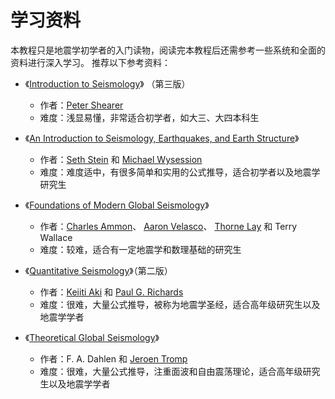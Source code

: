 # 学习资料

本教程只是地震学初学者的入门读物，阅读完本教程后还需参考一些系统和全面的资料进行深入学习。
推荐以下参考资料：

- 《[Introduction to Seismology](https://www.cambridge.org/us/academic/subjects/earth-and-environmental-science/solid-earth-geophysics/introduction-seismology-3rd-edition?format=HB&isbn=9781316635742)》
  （第三版）

  - 作者：[Peter Shearer](https://igppweb.ucsd.edu/~shearer/mahi/)
  - 难度：浅显易懂，非常适合初学者，如大三、大四本科生

- 《[An Introduction to Seismology, Earthquakes, and Earth Structure](https://www.wiley.com/en-us/An+Introduction+to+Seismology%2C+Earthquakes%2C+and+Earth+Structure-p-9780865420786)》

  - 作者：[Seth Stein](https://www.earth.northwestern.edu/our-people/faculty/stein-seth.html)
    和 [Michael Wysession](https://eps.wustl.edu/people/michael-e-wysession)
  - 难度：难度适中，有很多简单和实用的公式推导，适合初学者以及地震学研究生

- 《[Foundations of Modern Global Seismology](https://www.elsevier.com/books/foundations-of-modern-global-seismology/ammon/978-0-12-815679-7)》

  - 作者：[Charles Ammon](https://www.geosc.psu.edu/directory/charles-ammon)、
    [Aaron Velasco](https://expertise.utep.edu/profiles/aavelasco)、
    [Thorne Lay](https://websites.pmc.ucsc.edu/~seisweb/thorne_lay/) 和 Terry Wallace
  - 难度：较难，适合有一定地震学和数理基础的研究生

- 《[Quantitative Seismology](https://www.ldeo.columbia.edu/~richards/Aki_Richards.html)》（第二版）

  - 作者：[Keiiti Aki](https://doi.org/10.1785/gssrl.76.5.551)
    和 [Paul G. Richards](https://www.ldeo.columbia.edu/user/richards)
  - 难度：很难，大量公式推导，被称为地震学圣经，适合高年级研究生以及地震学学者

- 《[Theoretical Global Seismology](https://press.princeton.edu/books/paperback/9780691001241/theoretical-global-seismology)》

  - 作者：F. A. Dahlen 和 [Jeroen Tromp](https://geosciences.princeton.edu/people/jeroen-tromp)
  - 难度：很难，大量公式推导，注重面波和自由震荡理论，适合高年级研究生以及地震学学者
